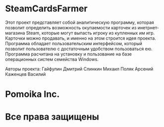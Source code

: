 # SteamCardsFarmer
Этот проект представляет собой аналитическую программу, которая позволит определить
возможность окупаемости карточек из инетрнет-магазина Steam, которые могут выпасть
игроку из купленных им игр. Карточки можно продавать, и именно на этом строится
идея проекта.
Программа обладает пользовательским интерфейсом, который позволит пользователю с
достаточным удобством пользоваться ею.
Программа расчитана на установку и пользование на базе операционных систем семейства
Windows.

Авторы проекта:
Гайфулин Дмитрий
Слинкин Михаил
Поляк Арсений
Каженцев Василий

# Pomoika Inc.
# Все права защищены
